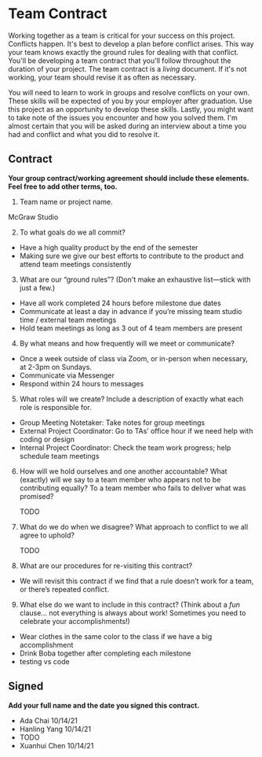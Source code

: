 # Team Contract

Working together as a team is critical for your success on this project. Conflicts happen. It's best to develop a plan before conflict arises. This way your team knows exactly the ground rules for dealing with that conflict. You'll be developing a team contract that you'll follow throughout the duration of your project. The team contract is a *living* document. If it's not working, your team should revise it as often as necessary.

You will need to learn to work in groups and resolve conflicts on your own. These skills will be expected of you by your employer after graduation. Use this project as an opportunity to develop these skills. Lastly, you might want to take note of the issues you encounter and how you solved them. I'm almost certain that you will be asked during an interview about a time you had and conflict and what you did to resolve it.

## Contract

**Your group contract/working agreement should include these elements. Feel free to add other terms, too.**

1. Team name or project name.

McGraw Studio 

2. To what goals do we all commit?

- Have a high quality product by the end of the semester
- Making sure we give our best efforts to contribute to the product and attend team meetings consistently 


3. What are our “ground rules”? (Don't make an exhaustive list—stick with just a few.)

- Have all work completed 24 hours before milestone due dates 
- Communicate at least a day in advance if you’re missing team studio time / external team meetings
- Hold team meetings as long as 3 out of 4 team members are present


4. By what means and how frequently will we meet or communicate?

- Once a week outside of class via Zoom, or in-person when necessary, at 2-3pm on Sundays.
- Communicate via Messenger 
- Respond within 24 hours to messages 


5. What roles will we create? Include a description of exactly what each role is responsible for.

- Group Meeting Notetaker: Take notes for group meetings
- External Project Coordinator: Go to TAs’ office hour if we need help with coding or design
- Internal Project Coordinator: Check the team work progress; help schedule team meetings

6. How will we hold ourselves and one another accountable? What (exactly) will we say to a team member who appears not to be contributing equally? To a team member who fails to deliver what was promised?

    TODO

7. What do we do when we disagree? What approach to conflict to we all agree to uphold?

    TODO

8. What are our procedures for re-visiting this contract?

- We will revisit this contract if we find that a rule doesn’t work for a team, or there’s repeated conflict.


9. What else do we want to include in this contract? (Think about a *fun* clause... not everything is always about work! Sometimes you need to celebrate your accomplishments!)

- Wear clothes in the same color to the class if we have a big accomplishment
- Drink Boba together after completing each milestone
- testing vs code 


## Signed

**Add your full name and the date you signed this contract.**

- Ada Chai 10/14/21
- Hanling Yang 10/14/21
- TODO
- Xuanhui Chen 10/14/21
